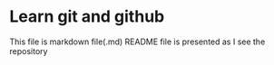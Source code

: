 # Learn git and github

This file is markdown file(.md)
README file is presented as I see the repository
